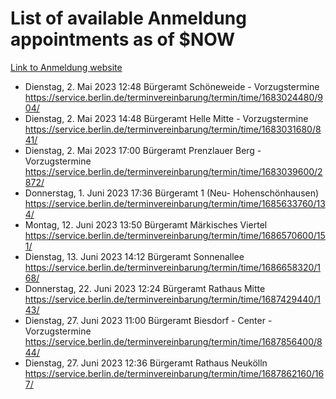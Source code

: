 # List of available Anmeldung appointments as of $NOW
[Link to Anmeldung website](https://service.berlin.de/terminvereinbarung/termin/tag.php?termin=1&anliegen[]=120686&dienstleisterlist=122210,122217,327316,122219,327312,122227,327314,122231,327346,122243,327348,122254,122252,329742,122260,329745,122262,329748,122271,327278,122273,327274,122277,327276,330436,122280,327294,122282,327290,122284,327292,122291,327270,122285,327266,122286,327264,122296,327268,150230,329760,122297,327286,122294,327284,122312,329763,122314,329775,122304,327330,122311,327334,122309,327332,317869,122281,327352,122279,329772,122283,122276,327324,122274,327326,122267,329766,122246,327318,122251,327320,122257,327322,122208,327298,122226,327300&herkunft=http%3A%2F%2Fservice.berlin.de%2Fdienstleistung%2F120686%2F)
- Dienstag, 2. Mai 2023 12:48 Bürgeramt Schöneweide - Vorzugstermine https://service.berlin.de/terminvereinbarung/termin/time/1683024480/904/
- Dienstag, 2. Mai 2023 14:48 Bürgeramt Helle Mitte - Vorzugstermine https://service.berlin.de/terminvereinbarung/termin/time/1683031680/841/
- Dienstag, 2. Mai 2023 17:00 Bürgeramt Prenzlauer Berg - Vorzugstermine https://service.berlin.de/terminvereinbarung/termin/time/1683039600/2872/
- Donnerstag, 1. Juni 2023 17:36 Bürgeramt 1 (Neu- Hohenschönhausen) https://service.berlin.de/terminvereinbarung/termin/time/1685633760/134/
- Montag, 12. Juni 2023 13:50 Bürgeramt Märkisches Viertel https://service.berlin.de/terminvereinbarung/termin/time/1686570600/151/
- Dienstag, 13. Juni 2023 14:12 Bürgeramt Sonnenallee https://service.berlin.de/terminvereinbarung/termin/time/1686658320/168/
- Donnerstag, 22. Juni 2023 12:24 Bürgeramt Rathaus Mitte https://service.berlin.de/terminvereinbarung/termin/time/1687429440/143/
- Dienstag, 27. Juni 2023 11:00 Bürgeramt Biesdorf - Center - Vorzugstermine https://service.berlin.de/terminvereinbarung/termin/time/1687856400/844/
- Dienstag, 27. Juni 2023 12:36 Bürgeramt Rathaus Neukölln https://service.berlin.de/terminvereinbarung/termin/time/1687862160/167/
